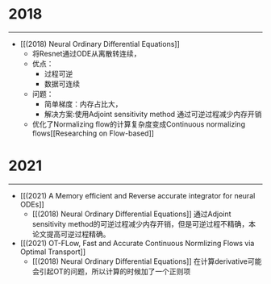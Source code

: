 # 2018
---
- [[(2018) Neural Ordinary Differential Equations]]
	- 将Resnet通过ODE从离散转连续，
	- 优点：
		- 过程可逆
		- 数据可连续
	- 问题：
		- 简单梯度：内存占比大，
		- 解决方案:使用Adjoint sensitivity method 通过可逆过程减少内存开销
	- 优化了Normalizing flow的计算复杂度变成Continuous normalizing flows[[Researching on Flow-based]]

# 2021
---
- [[(2021) A Memory efficient and Reverse accurate integrator for neural ODEs]]
	- [[(2018) Neural Ordinary Differential Equations]] 通过Adjoint sensitivity method的可逆过程减少内存开销，但是可逆过程不精确，本论文提高可逆过程精确。
- [[(2021) OT-FLow, Fast and Accurate Continuous Normlizing Flows via Optimal Transport]]
	- [[(2018) Neural Ordinary Differential Equations]] 在计算derivative可能会引起OT的问题，所以计算的时候加了一个正则项